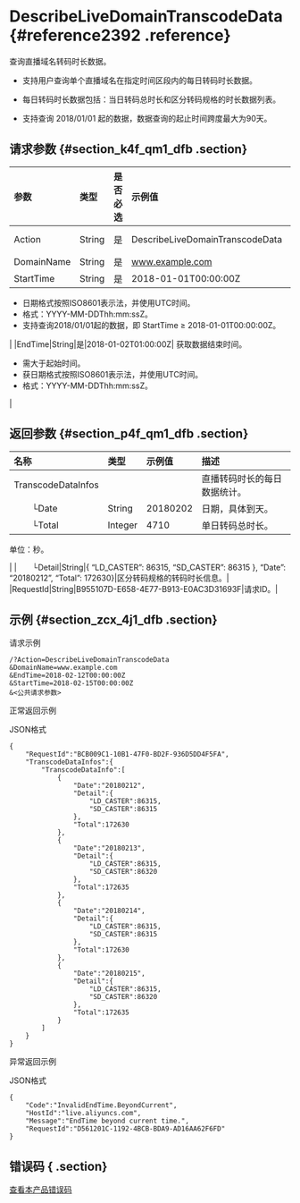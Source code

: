 # DescribeLiveDomainTranscodeData {#reference2392 .reference}

查询直播域名转码时长数据。

-   支持用户查询单个直播域名在指定时间区段内的每日转码时长数据。

-   每日转码时长数据包括：当日转码总时长和区分转码规格的时长数据列表。

-   支持查询 2018/01/01 起的数据，数据查询的起止时间跨度最大为90天。


## 请求参数 {#section_k4f_qm1_dfb .section}

|参数|类型|是否必选|示例值|描述|
|:-|:-|:---|:--|:-|
|Action|String|是|DescribeLiveDomainTranscodeData|系统规定参数。取值：DescribeLiveDomainTranscodeData|
|DomainName|String|是|www.example.com|需要查询的直播域名。|
|StartTime|String|是|2018-01-01T00:00:00Z| 获取数据起始时间点。

 -   日期格式按照ISO8601表示法，并使用UTC时间。
-   格式：YYYY-MM-DDThh:mm:ssZ。
-   支持查询2018/01/01起的数据，即 StartTime ≥ 2018-01-01T00:00:00Z。

 |
|EndTime|String|是|2018-01-02T01:00:00Z| 获取数据结束时间。

 -   需大于起始时间。
-   获日期格式按照ISO8601表示法，并使用UTC时间。
-   格式：YYYY-MM-DDThh:mm:ssZ。

 |

## 返回参数 {#section_p4f_qm1_dfb .section}

|名称|类型|示例值|描述|
|:-|:-|:--|:-|
|TranscodeDataInfos| | |直播转码时长的每日数据统计。|
|  └Date|String|20180202|日期，具体到天。|
|  └Total|Integer|4710| 单日转码总时长。

 单位：秒。

 |
|  └Detail|String|\{ “LD\_CASTER”: 86315, “SD\_CASTER”: 86315 \}, “Date”: “20180212”, “Total”: 172630\}|区分转码规格的转码时长信息。|
|RequestId|String|B955107D-E658-4E77-B913-E0AC3D31693F|请求ID。|

## 示例 {#section_zcx_4j1_dfb .section}

请求示例

```
/?Action=DescribeLiveDomainTranscodeData
&DomainName=www.example.com
&EndTime=2018-02-12T00:00:00Z
&StartTime=2018-02-15T00:00:00Z
&<公共请求参数> 
```

正常返回示例

JSON格式

```
{
    "RequestId":"BCB009C1-10B1-47F0-BD2F-936D5DD4F5FA",
    "TranscodeDataInfos":{
        "TranscodeDataInfo":[
            {
                "Date":"20180212",
                "Detail":{
                    "LD_CASTER":86315,
                    "SD_CASTER":86315
                },
                "Total":172630
            },
            {
                "Date":"20180213",
                "Detail":{
                    "LD_CASTER":86315,
                    "SD_CASTER":86320
                },
                "Total":172635
            },
            {
                "Date":"20180214",
                "Detail":{
                    "LD_CASTER":86315,
                    "SD_CASTER":86315
                },
                "Total":172630
            },
            {
                "Date":"20180215",
                "Detail":{
                    "LD_CASTER":86315,
                    "SD_CASTER":86320
                },
                "Total":172635
            }
        ]
    }
}
```

异常返回示例

JSON格式

```
{
    "Code":"InvalidEndTime.BeyondCurrent",
    "HostId":"live.aliyuncs.com",
    "Message":"EndTime beyond current time.",
    "RequestId":"D561201C-1192-4BCB-BDA9-AD16AA62F6FD"
}
```

## 错误码 { .section}

 [查看本产品错误码](https://error-center.aliyun.com/status/product/live) 

